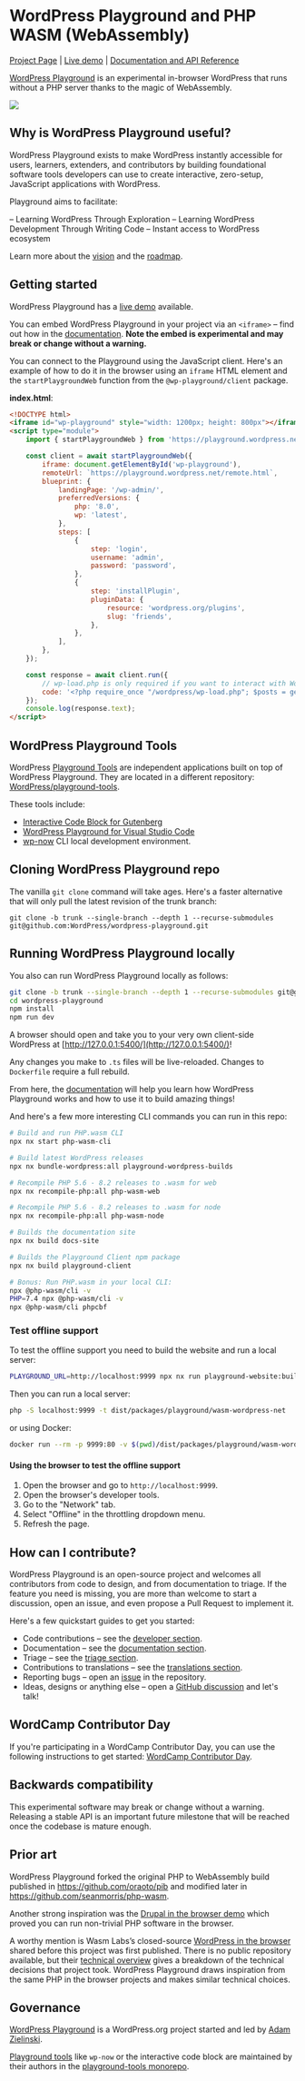 # WordPress Playground and PHP WASM (WebAssembly)

[Project Page](https://developer.wordpress.org/playground/) | [Live demo](https://playground.wordpress.net/) | [Documentation and API Reference](https://wordpress.github.io/wordpress-playground/)

[WordPress Playground](https://github.com/WordPress/wordpress-playground) is an experimental in-browser WordPress that runs without a PHP server thanks to the magic of WebAssembly.

![](https://raw.githubusercontent.com/wordpress/wordpress-playground/trunk/demo.png)

## Why is WordPress Playground useful?

WordPress Playground exists to make WordPress instantly accessible for users, learners, extenders, and contributors by building foundational software tools developers can use to create interactive, zero-setup, JavaScript applications with WordPress.

Playground aims to facilitate:

– Learning WordPress Through Exploration
– Learning WordPress Development Through Writing Code
– Instant access to WordPress ecosystem

Learn more about the [vision](https://github.com/WordPress/wordpress-playground/issues/472) and the [roadmap](https://github.com/WordPress/wordpress-playground/issues/525).

## Getting started

WordPress Playground has a [live demo](https://developer.wordpress.org/playground/demo/) available.

You can embed WordPress Playground in your project via an `<iframe>` – find out how in the [documentation](https://wordpress.github.io/wordpress-playground/). **Note the embed is experimental and may break or change without a warning.**

You can connect to the Playground using the JavaScript client. Here's an example of how to do it in the browser using an `iframe` HTML element and the `startPlaygroundWeb` function from the `@wp-playground/client` package.

**index.html**:

```html
<!DOCTYPE html>
<iframe id="wp-playground" style="width: 1200px; height: 800px"></iframe>
<script type="module">
	import { startPlaygroundWeb } from 'https://playground.wordpress.net/client/index.js';

	const client = await startPlaygroundWeb({
		iframe: document.getElementById('wp-playground'),
		remoteUrl: `https://playground.wordpress.net/remote.html`,
		blueprint: {
			landingPage: '/wp-admin/',
			preferredVersions: {
				php: '8.0',
				wp: 'latest',
			},
			steps: [
				{
					step: 'login',
					username: 'admin',
					password: 'password',
				},
				{
					step: 'installPlugin',
					pluginData: {
						resource: 'wordpress.org/plugins',
						slug: 'friends',
					},
				},
			],
		},
	});

	const response = await client.run({
		// wp-load.php is only required if you want to interact with WordPress.
		code: '<?php require_once "/wordpress/wp-load.php"; $posts = get_posts(); echo "Post Title: " . $posts[0]->post_title;',
	});
	console.log(response.text);
</script>
```

## WordPress Playground Tools

WordPress [Playground Tools](https://github.com/WordPress/playground-tools) are independent applications built on top of WordPress Playground. They are located in a different repository: [WordPress/playground-tools](https://github.com/WordPress/playground-tools).

These tools include:

-   [Interactive Code Block for Gutenberg](https://github.com/WordPress/playground-tools/tree/trunk/packages/interactive-code-block/#readme)
-   [WordPress Playground for Visual Studio Code](https://github.com/WordPress/playground-tools/tree/trunk/packages/vscode-extension/#readme)
-   [wp-now](https://github.com/WordPress/playground-tools/tree/trunk/packages/wp-now/#readme) CLI local development environment.

## Cloning WordPress Playground repo

The vanilla `git clone` command will take ages. Here's a faster alternative that will
only pull the latest revision of the trunk branch:

```
git clone -b trunk --single-branch --depth 1 --recurse-submodules git@github.com:WordPress/wordpress-playground.git
```

## Running WordPress Playground locally

You also can run WordPress Playground locally as follows:

```bash
git clone -b trunk --single-branch --depth 1 --recurse-submodules git@github.com:WordPress/wordpress-playground.git
cd wordpress-playground
npm install
npm run dev
```

A browser should open and take you to your very own client-side WordPress at [http://127.0.0.1:5400/](http://127.0.0.1:5400/)!

Any changes you make to `.ts` files will be live-reloaded. Changes to `Dockerfile` require a full rebuild.

From here, the [documentation](https://wordpress.github.io/wordpress-playground/) will help you learn how WordPress Playground works and how to use it to build amazing things!

And here's a few more interesting CLI commands you can run in this repo:

```bash
# Build and run PHP.wasm CLI
npx nx start php-wasm-cli

# Build latest WordPress releases
npx nx bundle-wordpress:all playground-wordpress-builds

# Recompile PHP 5.6 - 8.2 releases to .wasm for web
npx nx recompile-php:all php-wasm-web

# Recompile PHP 5.6 - 8.2 releases to .wasm for node
npx nx recompile-php:all php-wasm-node

# Builds the documentation site
npx nx build docs-site

# Builds the Playground Client npm package
npx nx build playground-client

# Bonus: Run PHP.wasm in your local CLI:
npx @php-wasm/cli -v
PHP=7.4 npx @php-wasm/cli -v
npx @php-wasm/cli phpcbf
```

### Test offline support

To test the offline support you need to build the website and run a local server:

```bash
PLAYGROUND_URL=http://localhost:9999 npx nx run playground-website:build:wasm-wordpress-net
```

Then you can run a local server:

```bash
php -S localhost:9999 -t dist/packages/playground/wasm-wordpress-net
```

or using Docker:

```bash
docker run --rm -p 9999:80 -v $(pwd)/dist/packages/playground/wasm-wordpress-net:/usr/share/nginx/html:ro nginx:alpine
```

#### Using the browser to test the offline support

1. Open the browser and go to `http://localhost:9999`.
2. Open the browser's developer tools.
3. Go to the "Network" tab.
4. Select "Offline" in the throttling dropdown menu.
5. Refresh the page.

## How can I contribute?

WordPress Playground is an open-source project and welcomes all contributors from code to design, and from documentation to triage. If the feature you need is missing, you are more than welcome to start a discussion, open an issue, and even propose a Pull Request to implement it.

Here's a few quickstart guides to get you started:

-   Code contributions – see the [developer section](https://wordpress.github.io/wordpress-playground/docs/contributing/code).
-   Documentation – see the [documentation section](https://wordpress.github.io/wordpress-playground/docs/contributing/documentation).
-   Triage – see the [triage section](https://wordpress.github.io/wordpress-playground/contributing/#triaging-issues).
-   Contributions to translations – see the [translations section](https://wordpress.github.io/wordpress-playground/contributing/translations).
-   Reporting bugs – open an [issue](https://github.com/WordPress/wordpress-playground/issues/new) in the repository.
-   Ideas, designs or anything else – open a [GitHub discussion](https://github.com/WordPress/wordpress-playground/discussions) and let's talk!

## WordCamp Contributor Day

If you're participating in a WordCamp Contributor Day, you can use the following instructions to get started: [WordCamp Contributor Day](https://wordpress.github.io/wordpress-playground/contributing/contributor-day/).

## Backwards compatibility

This experimental software may break or change without a warning. Releasing a stable API is an important future milestone that will be reached once the codebase is mature enough.

## Prior art

WordPress Playground forked the original PHP to WebAssembly build published in https://github.com/oraoto/pib and modified later in https://github.com/seanmorris/php-wasm.

Another strong inspiration was the [Drupal in the browser demo](https://seanmorris.github.io/php-wasm/?autorun=0&persist=0&single-expression=0&code=%253C%253Fphp%250Aini_set%28%27session.save_path%27%252C%2520%27%252Fhome%252Fweb_user%27%29%253B%250A%250A%2524stdErr%2520%253D%2520fopen%28%27php%253A%252F%252Fstderr%27%252C%2520%27w%27%29%253B%250A%2524errors%2520%253D%2520%255B%255D%253B%250A%250Aregister_shutdown_function%28function%28%29%2520use%28%2524stdErr%252C%2520%2526%2524errors%29%257B%250A%2520%2520%2520%2520fwrite%28%2524stdErr%252C%2520json_encode%28%255B%27session_id%27%2520%253D%253E%2520session_id%28%29%255D%29%2520.%2520%2522%255Cn%2522%29%253B%250A%2520%2520%2520%2520fwrite%28%2524stdErr%252C%2520json_encode%28%255B%27headers%27%253D%253Eheaders_list%28%29%255D%29%2520.%2520%2522%255Cn%2522%29%253B%250A%2520%2520%2520%2520fwrite%28%2524stdErr%252C%2520json_encode%28%255B%27errors%27%2520%253D%253E%2520error_get_last%28%29%255D%29%2520.%2520%2522%255Cn%2522%29%253B%250A%257D%29%253B%250A%250Aset_error_handler%28function%28...%2524args%29%2520use%28%2524stdErr%252C%2520%2526%2524errors%29%257B%250A%2509fwrite%28%2524stdErr%252C%2520print_r%28%2524args%252C1%29%29%253B%250A%257D%29%253B%250A%250A%2524docroot%2520%253D%2520%27%252Fpreload%252Fdrupal-7.59%27%253B%250A%2524path%2520%2520%2520%2520%253D%2520%27%252F%27%253B%250A%2524script%2520%2520%253D%2520%27index.php%27%253B%250A%250A%2524_SERVER%255B%27REQUEST_URI%27%255D%2520%2520%2520%2520%2520%253D%2520%2524docroot%2520.%2520%2524path%253B%250A%2524_SERVER%255B%27REMOTE_ADDR%27%255D%2520%2520%2520%2520%2520%253D%2520%27127.0.0.1%27%253B%250A%2524_SERVER%255B%27SERVER_NAME%27%255D%2520%2520%2520%2520%2520%253D%2520%27localhost%27%253B%250A%2524_SERVER%255B%27SERVER_PORT%27%255D%2520%2520%2520%2520%2520%253D%25203333%253B%250A%2524_SERVER%255B%27REQUEST_METHOD%27%255D%2520%2520%253D%2520%27GET%27%253B%250A%2524_SERVER%255B%27SCRIPT_FILENAME%27%255D%2520%253D%2520%2524docroot%2520.%2520%27%252F%27%2520.%2520%2524script%253B%250A%2524_SERVER%255B%27SCRIPT_NAME%27%255D%2520%2520%2520%2520%2520%253D%2520%2524docroot%2520.%2520%27%252F%27%2520.%2520%2524script%253B%250A%2524_SERVER%255B%27PHP_SELF%27%255D%2520%2520%2520%2520%2520%2520%2520%2520%253D%2520%2524docroot%2520.%2520%27%252F%27%2520.%2520%2524script%253B%250A%250Achdir%28%2524docroot%29%253B%250A%250Aob_start%28%29%253B%250A%250Adefine%28%27DRUPAL_ROOT%27%252C%2520getcwd%28%29%29%253B%250A%250Arequire_once%2520DRUPAL_ROOT%2520.%2520%27%252Fincludes%252Fbootstrap.inc%27%253B%250Adrupal_bootstrap%28DRUPAL_BOOTSTRAP_FULL%29%253B%250A%250A%2524uid%2520%2520%2520%2520%2520%253D%25201%253B%250A%2524user%2520%2520%2520%2520%253D%2520user_load%28%2524uid%29%253B%250A%2524account%2520%253D%2520array%28%27uid%27%2520%253D%253E%2520%2524user-%253Euid%29%253B%250Auser_login_submit%28array%28%29%252C%2520%2524account%29%253B%250A%250A%2524itemPath%2520%253D%2520%2524path%253B%250A%2524itemPath%2520%253D%2520preg_replace%28%27%252F%255E%255C%255C%252Fpreload%252F%27%252C%2520%27%27%252C%2520%2524itemPath%29%253B%250A%2524itemPath%2520%253D%2520preg_replace%28%27%252F%255E%255C%255C%252Fdrupal-7.59%252F%27%252C%2520%27%27%252C%2520%2524itemPath%29%253B%250A%2524itemPath%2520%253D%2520preg_replace%28%27%252F%255E%255C%252F%252F%27%252C%2520%27%27%252C%2520%2524itemPath%29%253B%250A%250Aif%28%2524itemPath%29%250A%257B%250A%2520%2520%2520%2520%250A%2520%2520%2520%2520%2524router_item%2520%253D%2520menu_get_item%28%2524itemPath%29%253B%250A%2520%2520%2520%2520%2524router_item%255B%27access_callback%27%255D%2520%253D%2520true%253B%250A%2520%2520%2520%2520%2524router_item%255B%27access%27%255D%2520%253D%2520true%253B%250A%2520%2520%2520%2520%250A%2520%2520%2520%2520if%2520%28%2524router_item%255B%27include_file%27%255D%29%2520%257B%250A%2520%2520%2520%2520%2520%2520require_once%2520DRUPAL_ROOT%2520.%2520%27%252F%27%2520.%2520%2524router_item%255B%27include_file%27%255D%253B%250A%2520%2520%2520%2520%257D%250A%2520%2520%2520%2520%250A%2520%2520%2520%2520%2524page_callback_result%2520%253D%2520call_user_func_array%28%2524router_item%255B%27page_callback%27%255D%252C%2520unserialize%28%2524router_item%255B%27page_arguments%27%255D%29%29%253B%250A%2520%2520%2520%2520%250A%2520%2520%2520%2520drupal_deliver_page%28%2524page_callback_result%29%253B%250A%257D%250Aelse%250A%257B%250A%2520%2520%2520%2520menu_execute_active_handler%28%29%253B%250A%257D&render-as=html) which proved you can run non-trivial PHP software in the browser.

A worthy mention is Wasm Labs’s closed-source [WordPress in the browser](https://wordpress.wasmlabs.dev/) shared before this project was first published. There is no public repository available, but their [technical overview](https://wasmlabs.dev/articles/wordpress-in-the-browser/) gives a breakdown of the technical decisions that project took. WordPress Playground draws inspiration from the same PHP in the browser projects and makes similar technical choices.

## Governance

[WordPress Playground](https://github.com/WordPress/wordpress-playground) is a WordPress.org project started and led by [Adam Zielinski](https://github.com/adamziel).

[Playground tools](https://github.com/WordPress/playground-tools) like `wp-now` or the interactive code block are maintained by their authors in the [playground-tools monorepo](https://github.com/WordPress/playground-tools).
